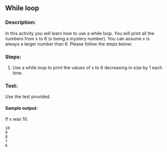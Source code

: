 ## While loop
### Description:
In this activity you will learn how to use a while loop. You will print all the numbers from x to 6 (x being a mystery number). You can assume x is always a larger number than 6.
Please follow the steps below:

### Steps:
1. Use a while loop to print the values of x to 6 decreasing in size by 1 each time.

### Test:
Use the test provided.

#### Sample output:
If x was 10.
```
10
9
8
7
6
```